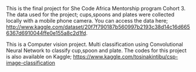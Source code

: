 This is the final project for She Code Africa Mentorship program Cohort 3.
The data used for the project; cups,spoons and plates were collected locally with a mobile phone camera.
You can access the data here; http://www.kaggle.com/dataset/20f7f790187b560997b2193c38d14c16d6656367d6910044ffe0e155a8c2d1fd.

This is a Computer vision project. Multi classification using Convolutional Neural Network to classify cup,spoon and plate.
The codes for this project is also available on Kaggle; 
https://www.kaggle.com/tosinakintibu/csp-image-classification
